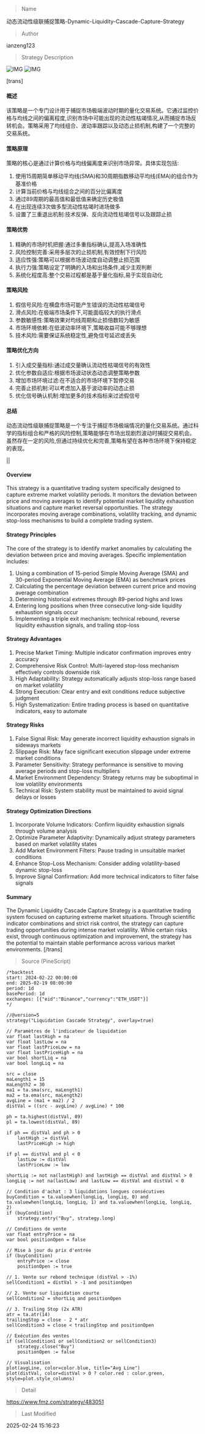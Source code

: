 
> Name

动态流动性级联捕捉策略-Dynamic-Liquidity-Cascade-Capture-Strategy

> Author

ianzeng123

> Strategy Description

![IMG](https://www.fmz.com/upload/asset/2d97bca43c4d813fa7dfb.png)
![IMG](https://www.fmz.com/upload/asset/2d933f58cfeb8f853e688.png)

[trans]
#### 概述
该策略是一个专门设计用于捕捉市场极端波动时期的量化交易系统。它通过监控价格与均线之间的偏离程度,识别市场中可能出现的流动性枯竭情况,从而捕捉市场反转机会。策略采用了均线组合、波动率跟踪以及动态止损机制,构建了一个完整的交易系统。

#### 策略原理
策略的核心是通过计算价格与均线偏离度来识别市场异常。具体实现包括:
1. 使用15周期简单移动平均线(SMA)和30周期指数移动平均线(EMA)的组合作为基准价格
2. 计算当前价格与均线组合之间的百分比偏离度
3. 通过89周期的最高值和最低值来确定历史极值
4. 在出现连续3次做多型流动性枯竭时进场做多
5. 设置了三重退出机制:技术反弹、反向流动性枯竭信号以及跟踪止损

#### 策略优势
1. 精确的市场时机把握:通过多重指标确认,提高入场准确性
2. 风险控制完善:采用多层次的止损机制,有效控制下行风险
3. 适应性强:策略可以根据市场波动度自动调整止损范围
4. 执行力强:策略设定了明确的入场和出场条件,减少主观判断
5. 系统化程度高:整个交易过程都是基于量化指标,易于实现自动化

#### 策略风险
1. 假信号风险:在横盘市场可能产生错误的流动性枯竭信号
2. 滑点风险:在极端市场条件下,可能面临较大的执行滑点
3. 参数敏感性:策略效果对均线周期和止损倍数较为敏感
4. 市场环境依赖:在低波动率环境下,策略收益可能不够理想
5. 技术风险:需要保证系统稳定性,避免信号延迟或丢失

#### 策略优化方向
1. 引入成交量指标:通过成交量确认流动性枯竭信号的有效性
2. 优化参数自适应:根据市场波动状态动态调整策略参数
3. 增加市场环境过滤:在不适合的市场环境下暂停交易
4. 完善止损机制:可以考虑加入基于波动率的动态止损
5. 优化信号确认机制:增加更多的技术指标来过滤假信号

#### 总结
动态流动性级联捕捉策略是一个专注于捕捉市场极端情况的量化交易系统。通过科学的指标组合和严格的风险控制,策略能够在市场出现剧烈波动时捕捉交易机会。虽然存在一定的风险,但通过持续优化和完善,策略有望在各种市场环境下保持稳定的表现。

|| 

#### Overview
This strategy is a quantitative trading system specifically designed to capture extreme market volatility periods. It monitors the deviation between price and moving averages to identify potential market liquidity exhaustion situations and capture market reversal opportunities. The strategy incorporates moving average combinations, volatility tracking, and dynamic stop-loss mechanisms to build a complete trading system.

#### Strategy Principles
The core of the strategy is to identify market anomalies by calculating the deviation between price and moving averages. Specific implementation includes:
1. Using a combination of 15-period Simple Moving Average (SMA) and 30-period Exponential Moving Average (EMA) as benchmark prices
2. Calculating the percentage deviation between current price and moving average combination
3. Determining historical extremes through 89-period highs and lows
4. Entering long positions when three consecutive long-side liquidity exhaustion signals occur
5. Implementing a triple exit mechanism: technical rebound, reverse liquidity exhaustion signals, and trailing stop-loss

#### Strategy Advantages
1. Precise Market Timing: Multiple indicator confirmation improves entry accuracy
2. Comprehensive Risk Control: Multi-layered stop-loss mechanism effectively controls downside risk
3. High Adaptability: Strategy automatically adjusts stop-loss range based on market volatility
4. Strong Execution: Clear entry and exit conditions reduce subjective judgment
5. High Systematization: Entire trading process is based on quantitative indicators, easy to automate

#### Strategy Risks
1. False Signal Risk: May generate incorrect liquidity exhaustion signals in sideways markets
2. Slippage Risk: May face significant execution slippage under extreme market conditions
3. Parameter Sensitivity: Strategy performance is sensitive to moving average periods and stop-loss multipliers
4. Market Environment Dependency: Strategy returns may be suboptimal in low volatility environments
5. Technical Risk: System stability must be maintained to avoid signal delays or losses

#### Strategy Optimization Directions
1. Incorporate Volume Indicators: Confirm liquidity exhaustion signals through volume analysis
2. Optimize Parameter Adaptivity: Dynamically adjust strategy parameters based on market volatility states
3. Add Market Environment Filters: Pause trading in unsuitable market conditions
4. Enhance Stop-Loss Mechanism: Consider adding volatility-based dynamic stop-loss
5. Improve Signal Confirmation: Add more technical indicators to filter false signals

#### Summary
The Dynamic Liquidity Cascade Capture Strategy is a quantitative trading system focused on capturing extreme market situations. Through scientific indicator combinations and strict risk control, the strategy can capture trading opportunities during intense market volatility. While certain risks exist, through continuous optimization and improvement, the strategy has the potential to maintain stable performance across various market environments.
[/trans]



> Source (PineScript)

``` pinescript
/*backtest
start: 2024-02-22 00:00:00
end: 2025-02-19 08:00:00
period: 1d
basePeriod: 1d
exchanges: [{"eid":"Binance","currency":"ETH_USDT"}]
*/

//@version=5
strategy("Liquidation Cascade Strategy", overlay=true)

// Paramètres de l'indicateur de liquidation
var float lastHigh = na
var float lastLow = na
var float lastPriceLow = na
var float lastPriceHigh = na
var bool shortLiq = na
var bool longLiq = na

src = close
maLength1 = 15
maLength2 = 30
ma1 = ta.sma(src, maLength1)
ma2 = ta.ema(src, maLength2)
avgLine = (ma1 + ma2) / 2
distVal = ((src - avgLine) / avgLine) * 100

ph = ta.highest(distVal, 89)
pl = ta.lowest(distVal, 89)

if ph == distVal and ph > 0 
    lastHigh := distVal
    lastPriceHigh := high

if pl == distVal and pl < 0 
    lastLow := distVal
    lastPriceLow := low

shortLiq := not na(lastHigh) and lastHigh == distVal and distVal > 0
longLiq := not na(lastLow) and lastLow == distVal and distVal < 0

// Condition d'achat : 3 liquidations longues consécutives
buyCondition = ta.valuewhen(longLiq, longLiq, 0) and ta.valuewhen(longLiq, longLiq, 1) and ta.valuewhen(longLiq, longLiq, 2)
if (buyCondition)
    strategy.entry("Buy", strategy.long)

// Conditions de vente
var float entryPrice = na
var bool positionOpen = false

// Mise à jour du prix d'entrée
if (buyCondition)
    entryPrice := close
    positionOpen := true

// 1. Vente sur rebond technique (distVal > -1%)
sellCondition1 = distVal > -1 and positionOpen

// 2. Vente sur liquidation courte
sellCondition2 = shortLiq and positionOpen

// 3. Trailing Stop (2x ATR)
atr = ta.atr(14)
trailingStop = close - 2 * atr
sellCondition3 = close < trailingStop and positionOpen

// Exécution des ventes
if (sellCondition1 or sellCondition2 or sellCondition3)
    strategy.close("Buy")
    positionOpen := false

// Visualisation
plot(avgLine, color=color.blue, title="Avg Line")
plot(distVal, color=distVal > 0 ? color.red : color.green, style=plot.style_columns)
```

> Detail

https://www.fmz.com/strategy/483051

> Last Modified

2025-02-24 15:16:23
